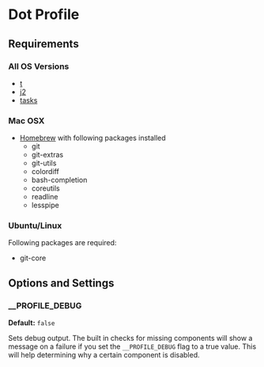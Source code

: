 Dot Profile
===========

Requirements
------------

### All OS Versions

* [t](http://stevelosh.com/projects/t/)
* [j2](https://github.com/rupa/j2)
* [tasks](https://github.com/MitMaro/tasks)

### Mac OSX

* [Homebrew](http://mxcl.github.com/homebrew/) with following packages installed
    * git
    * git-extras
    * git-utils
    * colordiff
    * bash-completion
    * coreutils
    * readline
    * lesspipe

### Ubuntu/Linux

Following packages are required:

* git-core


Options and Settings
------------------
### __PROFILE_DEBUG

**Default:** `false`

Sets debug output. The built in checks for missing components will show a message on a failure if
you set the `__PROFILE_DEBUG` flag to a true value. This will help determining
why a certain component is disabled.